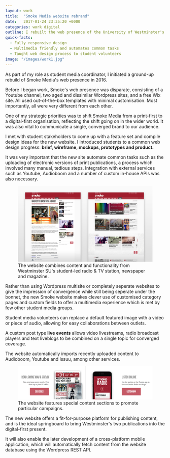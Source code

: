 ```yaml
---
layout: work
title:  "Smoke Media website rebrand"
date:   2017-01-24 23:35:20 +0000
categories: work digital
outline: I rebuilt the web presence of the University of Westminster's student media operation from the ground up, emphasising usability for student volunteers and a multimedia approach to journalism.
quick-facts:
  - Fully responsive design
  - Multimedia friendly and automates common tasks
  - Taught web design process to student volunteers
image: "/images/work1.jpg"
---
```


As part of my role as student media coordinator, I initiated a ground-up rebuild of Smoke Media's web presence in 2016.

Before I began work, Smoke's web presence was disparate, consisting of a Youtube channel, two aged and dissimilar Wordpress sites, and a free Wix site. All used out-of-the-box templates with minimal customisation. Most importantly, all were very different from each other.

One of my strategic priorities was to shift Smoke Media from a print-first to a digital-first organisation, reflecting the shift going on in the wider world. It was also vital to communicate a single, converged brand to our audience.

I met with student stakeholders to come up with a feature set and compile design ideas for the new website. I introduced students to a common web design progress: **brief, wireframe, mockups, prototypes and product.**

It was very important that the new site automate common tasks such as the uploading of electronic versions of print publications, a process which involved many manual, tedious steps. Integration with external services such as Youtube, Audioboom and a number of custom in-house APIs was also necessary.

<figure>
  <img src="/uploads/smoke_media_2.jpg"/>
  <figcaption>The website combines content and functionality from Westminster SU's student-led radio & TV station, newspaper and magazine.</figcaption>
</figure>

Rather than using Wordpress multisite or completely seperate websites to give the impression of convergence while still being seperate under the bonnet, the new Smoke website makes clever use of customised category pages and custom fields to offer a multimedia experience which is met by few other student media groups.

Student media volunteers can replace a default featured image with a video or piece of audio, allowing for easy collaborations between outlets.

A custom post type **live events** allows video livestreams, radio broadcast players and text liveblogs to be combined on a single topic for converged coverage.

The website automatically imports recently uploaded content to Audioboom, Youtube and Issuu, among other services.

<figure>
  <img src="/uploads/smoke_media_1.png"/>
  <figcaption>The website features special content sections to promote particular campaigns.</figcaption>
</figure>

The new website offers a fit-for-purpose platform for publishing content, and is the ideal springboard to bring Westminster's two publications into the digital-first present.

It will also enable the later development of a cross-platform mobile application, which will automatically fetch content from the website database using the Wordpress REST API.
